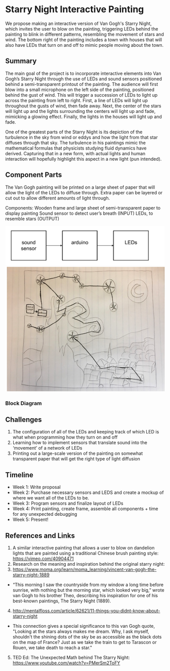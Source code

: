 # Starry Night Interactive Painting
We propose making an interactive version of Van Gogh's Starry Night, which invites the user to blow on the painting, triggering LEDs behind the painting to blink in different patterns, resembling the movement of stars and wind. The bottom right of the painting includes a town with houses that will also have LEDs that turn on and off to mimic people moving about the town. 

## Summary
The main goal of the project is to incorporate interactive elements into Van Gogh’s Starry Night through the use of LEDs and sound sensors positioned behind a semi-transparent printout of the painting. The audience will first blow into a small microphone on the left side of the painting, positioned behind the gust of wind. This will trigger a succession of LEDs to light up across the painting from left to right. First, a line of LEDs will light up throughout the gusts of wind, then fade away. Next, the center of the stars will light up and the lights surrounding the centers will light up and fade, mimicking a glowing effect. Finally, the lights in the houses will light up and fade. 

One of the greatest parts of the Starry Night is its depiction of the turbulence in the sky from wind or eddys and how the light from that star diffuses through that sky. The turbulence in his paintings mimic the mathematical formulas that physicists studying fluid dynamics have derived. Capturing that in a new form, with actual lights and human interaction will hopefully highlight this aspect in a new light (pun intended). 

## Component Parts
The Van Gogh painting will be printed on a large sheet of paper that will allow the light of the LEDs to diffuse through. Extra paper can be layered or cut out to allow different amounts of light through. 

Components:
Wooden frame and large sheet of semi-transparent paper to display painting
Sound sensor to detect user’s breath (INPUT)
LEDs, to resemble stars (OUTPUT)

![alt text](https://raw.githubusercontent.com/ayau3/Final-Project/master/Screen%20Shot%202018-04-03%20at%204.40.49%20PM.png)
![alt text](https://raw.githubusercontent.com/ayau3/Final-Project/master/Screen%20Shot%202018-04-03%20at%204.41.29%20PM.png)

### Block Diagram

## Challenges

1. The configuration of all of the LEDs and keeping track of which LED is what when programming how they turn on and off
2. Learning how to implement sensors that translate sound into the ‘movement’ of a network of LEDs
3. Printing out a large-scale version of the painting on somewhat transparent paper that will get the right type of light diffusion 


## Timeline

- Week 1: Write proposal 
- Week 2: Purchase necessary sensors and LEDS and create a mockup of where we want all of the LEDs to be. 
- Week 3: Program sensors and finalize layout of LEDs
- Week 4: Print painting, create frame, assemble all components + time for any unexpected debugging
- Week 5: Present!

## References and Links
1. A similar interactive painting that allows a user to blow on dandelion lights that are painted using a traditional Chinese brush painting style: https://vimeo.com/40904471 
2. Research on the meaning and inspiration behind the original starry night:
3. https://www.moma.org/learn/moma_learning/vincent-van-gogh-the-starry-night-1889 
  - “This morning I saw the countryside from my window a long time before sunrise, with nothing but the morning star, which looked very big,” wrote van Gogh to his brother Theo, describing his inspiration for one of his best-known paintings, The Starry Night (1889). 
4. http://mentalfloss.com/article/62621/11-things-you-didnt-know-about-starry-night
  - This connection gives a special significance to this van Gogh quote, "Looking at the stars always makes me dream. Why, I ask myself, shouldn't the shining dots of the sky be as accessible as the black dots on the map of France? Just as we take the train to get to Tarascon or Rouen, we take death to reach a star."
5. TED Ed: The Unexpected Math behind The Starry Night: https://www.youtube.com/watch?v=PMerSm2ToFY
